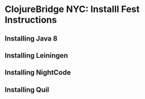 # ClojureBridge NYC: Installl Fest Instructions

## Installing Java 8

## Installing Leiningen

## Installing NightCode

## Installing Quil
